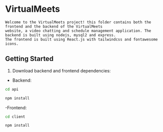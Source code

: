 # VirtualMeets
    Welcome to the VirtualMeets project! this folder contains both the frontend and the backend of the VirtualMeets
    website, a video chatting and schedule management application. The backend is built using nodejs, mysql2 and express.
    The frontend is built using React.js with tailwindcss and fontawesome icons.

## Getting Started

1.  Download backend and frontend dependencies:
- Backend:
```bash
cd api
```
```bash
npm install
```
-Frontend:
```bash
cd client
```
```bash
npm install
```